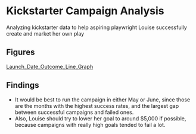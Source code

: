 # Kickstarter Campaign Analysis
Analyzing kickstarter data to help aspiring playwright Louise successfully create and market her own play

## Figures

[Launch_Date_Outcome_Line_Graph](https://github.com/HannaKim4673/kickstarter-analysis/blob/main/Launch_Date_Outcome_Line_Graph.png)

## Findings
* It would be best to run the campaign in either May or June, since those are the months with the highest success rates, and the largest gap between successful campaigns and failed ones. 
* Also, Louise should try to lower her goal to around $5,000 if possible, because campaigns with really high goals tended to fail a lot.  
